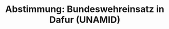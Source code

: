 ---
abstimmung:
  abstimmung: 10
  bundestagssitzung: 66
  datum: 13. November 2014
  legislaturperiode: 18
categories:
- Bundeswehr
- Ausland
data:
- title: Abstimmungsergebnis 20141113_10-data.pdf
  url: /res/abstimmungsliste/20141113_10-data.pdf
- title: Abstimmungsergebnis 20141113_10_xls-data.csv
  url: /res/abstimmungsliste/csv/20141113_10_xls-data.csv
documents:
- local: /res/abstimmungsdaten/018-066-10/1803006.pdf
  title: Drucksache 18/03006.pdf
  url: http://dip21.bundestag.de/dip21/btd/18/030/1803006.pdf
- local: /res/abstimmungsdaten/018-066-10/1803193.pdf
  title: Drucksache 18/03193.pdf
  url: http://dip21.bundestag.de/dip21/btd/18/031/1803193.pdf
ergebnis:
  cdu/csu:
    enthaltung: 0
    gesamt: 311
    ja: 289
    nein: 0
    nichtabgegeben: 22
    ungueltig: 0
  die.linke:
    enthaltung: 0
    gesamt: 64
    ja: 0
    nein: 53
    nichtabgegeben: 11
    ungueltig: 0
  file: 20141113_10_xls-data.csv
  gruenen:
    enthaltung: 0
    gesamt: 63
    ja: 55
    nein: 0
    nichtabgegeben: 8
    ungueltig: 0
  spd:
    enthaltung: 2
    gesamt: 193
    ja: 177
    nein: 1
    nichtabgegeben: 13
    ungueltig: 0
layout: abstimmung
links:
- title: https://www.bundestag.de/parlament/plenum/abstimmung/abstimmung?id=316
  url: https://www.bundestag.de/parlament/plenum/abstimmung/abstimmung?id=316
- title: http://www.abgeordnetenwatch.de/verlaengerung_des_bundeswehreinsatzes_in_darfur_unamid-1105-692.html
  url: http://www.abgeordnetenwatch.de/verlaengerung_des_bundeswehreinsatzes_in_darfur_unamid-1105-692.html
preview: 'Deutscher Bundestag


  66. Sitzung des Deutschen Bundestages

  am Donnerstag, 13.November 2014


  Endgültiges Ergebnis der Namentlichen Abstimmung Nr. 10


  Beschlussempfehlung des Auswärtigen Ausschusses (3. Ausschuss) zu dem Antrag der

  Bundesregierung

  Fortsetzung der Beteiligung bewaffneter deutscher Streitkräfte an der AU/UN-HybridOperation
  in Darfur (UNAMID) auf Grundlage der Resolution 1769 (2007) des

  Sicherheitsrates der Vereinten Nationen vom 31. Juli 2007 und folgender Resolutionen,

  zuletzt 2173 (2014) vom 27. August 2014

  - Drucksachen 18/3006 und 18/3193 -


  Abgegebene Stimmen insgesamt:


  577


  Nicht abgegebene Stimmen:

  Ja-Stimmen:


  54

  521


  Nein-Stimmen:


  54


  Enthaltungen:


  2


  Ungültige:


  0


  Berlin, den 13.11.2014


  Beginn: 22:50

  Ende: 22:53

  '
tags:
- Dafur
- UNAMID
- UN
title: 'Abstimmung: Bundeswehreinsatz in Dafur (UNAMID)'
---